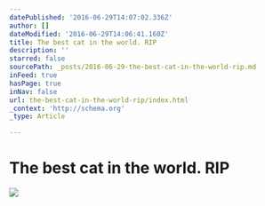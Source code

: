 ```yaml
---
datePublished: '2016-06-29T14:07:02.336Z'
author: []
dateModified: '2016-06-29T14:06:41.160Z'
title: The best cat in the world. RIP
description: ''
starred: false
sourcePath: _posts/2016-06-29-the-best-cat-in-the-world-rip.md
inFeed: true
hasPage: true
inNav: false
url: the-best-cat-in-the-world-rip/index.html
_context: 'http://schema.org'
_type: Article

---
```

# The best cat in the world. RIP
![](https://the-grid-user-content.s3-us-west-2.amazonaws.com/6b6c11b1-2580-4ff6-b7ec-deb8fdefa1b3.jpg)